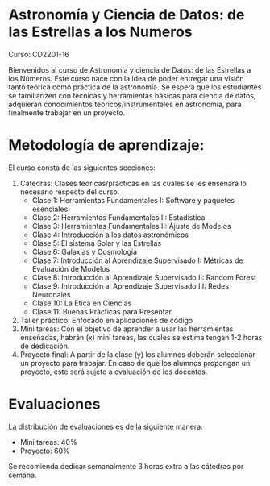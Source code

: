 # Astronomía y Ciencia de Datos: de las Estrellas a los Numeros

Curso: CD2201-16

Bienvenidos al curso de Astronomía y ciencia de Datos: de las Estrellas a los Números. Este curso nace con la idea de poder entregar una visión tanto teórica como práctica de la astronomía. Se espera que los estudiantes se familiarizen con técnicas y herramientas básicas para ciencia de datos, adquieran conocimientos teóricos/instrumentales en astronomía, para finalmente trabajar en un proyecto.

Metodología de aprendizaje:
===========================

El curso consta de las siguientes secciones:

1. Cátedras: Clases teóricas/prácticas en las cuales se les enseñará lo necesario respecto del curso.
   - Clase 1: Herramientas Fundamentales I: Software y paquetes esenciales 
   - Clase 2: Herramientas Fundamentales II: Estadística
   - Clase 3: Herramientas Fundamentales II: Ajuste de Modelos
   - Clase 4: Introducción a los datos astronómicos
   - Clase 5: El sistema Solar y las Estrellas
   - Clase 6: Galaxias y Cosmología
   - Clase 7: Introducción al Aprendizaje Supervisado I: Métricas de Evaluación de Modelos
   - Clase 8: Introducción al Aprendizaje Supervisado II: Random Forest
   - Clase 9: Introducción al Aprendizaje Supervisado III: Redes Neuronales
   - Clase 10: La Ética en Ciencias
   - Clase 11: Buenas Prácticas para Presentar
2. Taller práctico: Enfocado en aplicaciones de código
3. Mini tareas: Con el objetivo de aprender a usar las herramientas enseñadas, habrán (x) mini tareas, las cuales se estima tengan 1-2 horas de dedicación.
4. Proyecto final: A partir de la clase (y) los alumnos deberán seleccionar un proyecto para trabajar. En caso de que los alumnos propongan un proyecto, este será sujeto a evaluación de los docentes.

Evaluaciones
============

La distribución de evaluaciones es de la siguiente manera:
   - Mini tareas: 40%
   - Proyecto: 60%

Se recomienda dedicar semanalmente 3 horas extra a las cátedras por semana.
